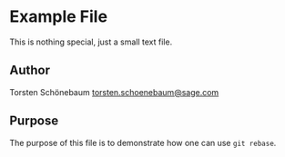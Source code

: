 # Example File

This is nothing special, just a small text file.

## Author

Torsten Schönebaum <torsten.schoenebaum@sage.com>

## Purpose

The purpose of this file is to demonstrate how one can use `git rebase`.

